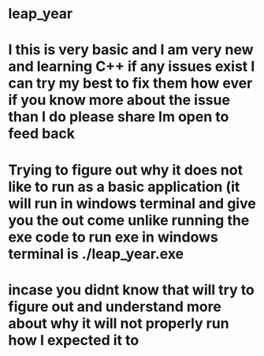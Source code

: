 # leap_year
# I this is very basic and I am very new and learning C++  if any issues exist I can try my best to fix them how ever if you know more about the issue than I do please share Im open to feed back 
# Trying to figure out why it does not like to run as a basic application (it will run in windows terminal and give you the out come unlike running the exe code to run exe in windows terminal is ./leap_year.exe 
# incase you didnt know that will try to figure out and understand more about why it will not properly run how I expected it to 
